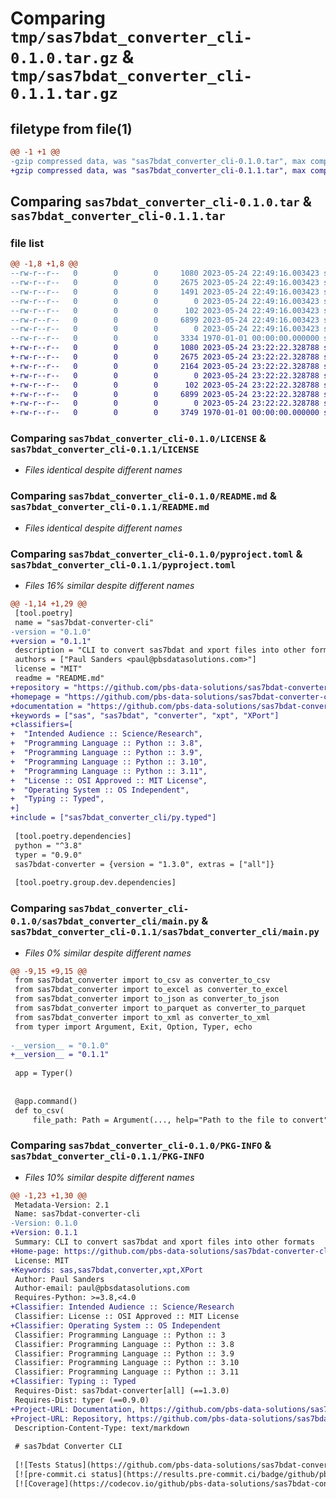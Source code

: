 # Comparing `tmp/sas7bdat_converter_cli-0.1.0.tar.gz` & `tmp/sas7bdat_converter_cli-0.1.1.tar.gz`

## filetype from file(1)

```diff
@@ -1 +1 @@
-gzip compressed data, was "sas7bdat_converter_cli-0.1.0.tar", max compression
+gzip compressed data, was "sas7bdat_converter_cli-0.1.1.tar", max compression
```

## Comparing `sas7bdat_converter_cli-0.1.0.tar` & `sas7bdat_converter_cli-0.1.1.tar`

### file list

```diff
@@ -1,8 +1,8 @@
--rw-r--r--   0        0        0     1080 2023-05-24 22:49:16.003423 sas7bdat_converter_cli-0.1.0/LICENSE
--rw-r--r--   0        0        0     2675 2023-05-24 22:49:16.003423 sas7bdat_converter_cli-0.1.0/README.md
--rw-r--r--   0        0        0     1491 2023-05-24 22:49:16.003423 sas7bdat_converter_cli-0.1.0/pyproject.toml
--rw-r--r--   0        0        0        0 2023-05-24 22:49:16.003423 sas7bdat_converter_cli-0.1.0/sas7bdat_converter_cli/__init__.py
--rw-r--r--   0        0        0      102 2023-05-24 22:49:16.003423 sas7bdat_converter_cli-0.1.0/sas7bdat_converter_cli/__main__.py
--rw-r--r--   0        0        0     6899 2023-05-24 22:49:16.003423 sas7bdat_converter_cli-0.1.0/sas7bdat_converter_cli/main.py
--rw-r--r--   0        0        0        0 2023-05-24 22:49:16.003423 sas7bdat_converter_cli-0.1.0/sas7bdat_converter_cli/py.typed
--rw-r--r--   0        0        0     3334 1970-01-01 00:00:00.000000 sas7bdat_converter_cli-0.1.0/PKG-INFO
+-rw-r--r--   0        0        0     1080 2023-05-24 23:22:22.328788 sas7bdat_converter_cli-0.1.1/LICENSE
+-rw-r--r--   0        0        0     2675 2023-05-24 23:22:22.328788 sas7bdat_converter_cli-0.1.1/README.md
+-rw-r--r--   0        0        0     2164 2023-05-24 23:22:22.328788 sas7bdat_converter_cli-0.1.1/pyproject.toml
+-rw-r--r--   0        0        0        0 2023-05-24 23:22:22.328788 sas7bdat_converter_cli-0.1.1/sas7bdat_converter_cli/__init__.py
+-rw-r--r--   0        0        0      102 2023-05-24 23:22:22.328788 sas7bdat_converter_cli-0.1.1/sas7bdat_converter_cli/__main__.py
+-rw-r--r--   0        0        0     6899 2023-05-24 23:22:22.328788 sas7bdat_converter_cli-0.1.1/sas7bdat_converter_cli/main.py
+-rw-r--r--   0        0        0        0 2023-05-24 23:22:22.328788 sas7bdat_converter_cli-0.1.1/sas7bdat_converter_cli/py.typed
+-rw-r--r--   0        0        0     3749 1970-01-01 00:00:00.000000 sas7bdat_converter_cli-0.1.1/PKG-INFO
```

### Comparing `sas7bdat_converter_cli-0.1.0/LICENSE` & `sas7bdat_converter_cli-0.1.1/LICENSE`

 * *Files identical despite different names*

### Comparing `sas7bdat_converter_cli-0.1.0/README.md` & `sas7bdat_converter_cli-0.1.1/README.md`

 * *Files identical despite different names*

### Comparing `sas7bdat_converter_cli-0.1.0/pyproject.toml` & `sas7bdat_converter_cli-0.1.1/pyproject.toml`

 * *Files 16% similar despite different names*

```diff
@@ -1,14 +1,29 @@
 [tool.poetry]
 name = "sas7bdat-converter-cli"
-version = "0.1.0"
+version = "0.1.1"
 description = "CLI to convert sas7bdat and xport files into other formats"
 authors = ["Paul Sanders <paul@pbsdatasolutions.com>"]
 license = "MIT"
 readme = "README.md"
+repository = "https://github.com/pbs-data-solutions/sas7bdat-converter-cli"
+homepage = "https://github.com/pbs-data-solutions/sas7bdat-converter-cli"
+documentation = "https://github.com/pbs-data-solutions/sas7bdat-converter-cli"
+keywords = ["sas", "sas7bdat", "converter", "xpt", "XPort"]
+classifiers=[
+  "Intended Audience :: Science/Research",
+  "Programming Language :: Python :: 3.8",
+  "Programming Language :: Python :: 3.9",
+  "Programming Language :: Python :: 3.10",
+  "Programming Language :: Python :: 3.11",
+  "License :: OSI Approved :: MIT License",
+  "Operating System :: OS Independent",
+  "Typing :: Typed",
+]
+include = ["sas7bdat_converter_cli/py.typed"]
 
 [tool.poetry.dependencies]
 python = "^3.8"
 typer = "0.9.0"
 sas7bdat-converter = {version = "1.3.0", extras = ["all"]}
 
 [tool.poetry.group.dev.dependencies]
```

### Comparing `sas7bdat_converter_cli-0.1.0/sas7bdat_converter_cli/main.py` & `sas7bdat_converter_cli-0.1.1/sas7bdat_converter_cli/main.py`

 * *Files 0% similar despite different names*

```diff
@@ -9,15 +9,15 @@
 from sas7bdat_converter import to_csv as converter_to_csv
 from sas7bdat_converter import to_excel as converter_to_excel
 from sas7bdat_converter import to_json as converter_to_json
 from sas7bdat_converter import to_parquet as converter_to_parquet
 from sas7bdat_converter import to_xml as converter_to_xml
 from typer import Argument, Exit, Option, Typer, echo
 
-__version__ = "0.1.0"
+__version__ = "0.1.1"
 
 app = Typer()
 
 
 @app.command()
 def to_csv(
     file_path: Path = Argument(..., help="Path to the file to convert", show_default=False),
```

### Comparing `sas7bdat_converter_cli-0.1.0/PKG-INFO` & `sas7bdat_converter_cli-0.1.1/PKG-INFO`

 * *Files 10% similar despite different names*

```diff
@@ -1,23 +1,30 @@
 Metadata-Version: 2.1
 Name: sas7bdat-converter-cli
-Version: 0.1.0
+Version: 0.1.1
 Summary: CLI to convert sas7bdat and xport files into other formats
+Home-page: https://github.com/pbs-data-solutions/sas7bdat-converter-cli
 License: MIT
+Keywords: sas,sas7bdat,converter,xpt,XPort
 Author: Paul Sanders
 Author-email: paul@pbsdatasolutions.com
 Requires-Python: >=3.8,<4.0
+Classifier: Intended Audience :: Science/Research
 Classifier: License :: OSI Approved :: MIT License
+Classifier: Operating System :: OS Independent
 Classifier: Programming Language :: Python :: 3
 Classifier: Programming Language :: Python :: 3.8
 Classifier: Programming Language :: Python :: 3.9
 Classifier: Programming Language :: Python :: 3.10
 Classifier: Programming Language :: Python :: 3.11
+Classifier: Typing :: Typed
 Requires-Dist: sas7bdat-converter[all] (==1.3.0)
 Requires-Dist: typer (==0.9.0)
+Project-URL: Documentation, https://github.com/pbs-data-solutions/sas7bdat-converter-cli
+Project-URL: Repository, https://github.com/pbs-data-solutions/sas7bdat-converter-cli
 Description-Content-Type: text/markdown
 
 # sas7bdat Converter CLI
 
 [![Tests Status](https://github.com/pbs-data-solutions/sas7bdat-converter-cli/workflows/Testing/badge.svg?branch=main&event=push)](https://github.com/pbs-data-solutions/sas7bdat-converter-cli/actions?query=workflow%3ATesting+branch%3Amain+event%3Apush)
 [![pre-commit.ci status](https://results.pre-commit.ci/badge/github/pbs-data-solutions/sas7bdat-converter-cli/main.svg)](https://results.pre-commit.ci/latest/github/pbs-data-solutions/sas7bdat-converter-cli/main)
 [![Coverage](https://codecov.io/github/pbs-data-solutions/sas7bdat-converter-cli/coverage.svg?branch=main)](https://codecov.io/gh/pbs-data-solutions/sas7bdat-converter-cli)
```

